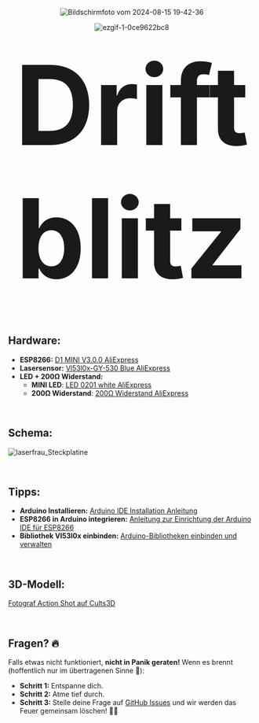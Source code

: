 <p align="center">
  <img src="https://github.com/user-attachments/assets/063ca92b-6e2b-4ebf-9aad-fcc3a2f4152e" alt="Bildschirmfoto vom 2024-08-15 19-42-36">
</p>

<p align="center">
  <img src="https://github.com/user-attachments/assets/ae5bf244-6549-49bf-95e0-4507de54d878" alt="ezgif-1-0ce9622bc8">
</p>

<p align="center">
  <strong style="font-size:224px;">Driftblitz</strong>
</p>


<br>

## Hardware:

- **ESP8266:** [D1 MINI V3.0.0 AliExpress](https://de.aliexpress.com/item/1005003763905349.html?spm=a2g0o.detail.0.0.51a8gBFPgBFPfh&mp=1&gatewayAdapt=glo2deu)
- **Lasersensor:** [Vl53l0x-GY-530 Blue AliExpress](https://de.aliexpress.com/item/1005005933411872.html?spm=a2g0o.order_list.order_list_main.259.450e5c5fkhkHp3&gatewayAdapt=glo2deu)
- **LED + 200Ω Widerstand:**
  - **MINI LED**: [LED 0201 white AliExpress](https://de.aliexpress.com/item/1005005064532042.html?spm=a2g0n.productlist.0.0.7272483dJlBEG7&browser_id=b0bf8ad0cbb94e8386b689965b990a60&aff_trace_key=da218d8a75374d578577fafa75e4dee2-1700982210202-00660-UneMJZVf&aff_platform=msite&m_page_id=dzochedqikcablur19165fc900c2d6a8978d95909e&pdp_npi=4%40dis%21CHF%218.19%216.56%21%21%219.22%217.38%21%40211b80e117239929937405243e9ef8%2112000031499179248%21sea%21CH%214084122452%21X&algo_pvid=4c489353-2609-4293-bb4e-827fa11ee8c7)
  - **200Ω Widerstand**: [200Ω Widerstand AliExpress](https://de.aliexpress.com/item/1005006750101049.html?spm=a2g0o.productlist.main.1.133f7ac9QIWAzp&algo_pvid=6c1f5700-2a00-426f-a6ba-9801a133e8c5&algo_exp_id=6c1f5700-2a00-426f-a6ba-9801a133e8c5-0&pdp_npi=4%40dis%21CHF%210.85%210.85%21%21%210.96%210.96%21%40211b6c8917239933342335577e1d98%2112000038178769586%21sea%21CH%214084122452%21X&curPageLogUid=hklKzCU9yb3S&utparam-url=scene%3Asearch%7Cquery_from%3A)

<br>

## Schema:
![laserfrau_Steckplatine](https://github.com/user-attachments/assets/f98d94bd-53c4-4e03-a5fa-346797314110)

<br>

## Tipps:

- **Arduino Installieren:** [Arduino IDE Installation Anleitung](https://docs.arduino.cc/software/ide-v1/tutorials/Windows)
- **ESP8266 in Arduino integrieren:** [Anleitung zur Einrichtung der Arduino IDE für ESP8266](https://www.heise.de/hintergrund/Arduino-IDE-installieren-und-fit-machen-fuer-ESP8266-und-ESP32-4130814.html)
- **Bibliothek Vl53l0x einbinden:** [Arduino-Bibliotheken einbinden und verwalten](https://www.heise.de/ratgeber/OLED-Displays-Arduino-Bibliotheken-verwalten-und-anpassen-3643786.html)



<br>


## 3D-Modell:

[Fotograf Action Shot auf Cults3D](https://cults3d.com/:1216523)


<br>

## Fragen? 🔥

Falls etwas nicht funktioniert, **nicht in Panik geraten!** Wenn es brennt (hoffentlich nur im übertragenen Sinne 🧯):

- **Schritt 1:** Entspanne dich.
- **Schritt 2:** Atme tief durch.
- **Schritt 3:** Stelle deine Frage auf [GitHub Issues](https://github.com/bastelpingu/Driftblitz/issues) und wir werden das Feuer gemeinsam löschen! 🚒🔥
